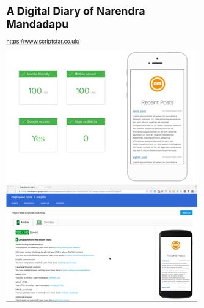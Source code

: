 # A Digital Diary of Narendra Mandadapu

https://www.scriptstar.co.uk/

<img src="https://github.com/scriptstar/scriptstar.github.io/blob/master/media/2016-Sep/SpeedBlog_1.png" alt="Fast blog" />

<img src="https://github.com/scriptstar/scriptstar.github.io/blob/master/media/2016-Sep/Page_Speed.mp4.gif" alt="Fastest blog on the earth" />
